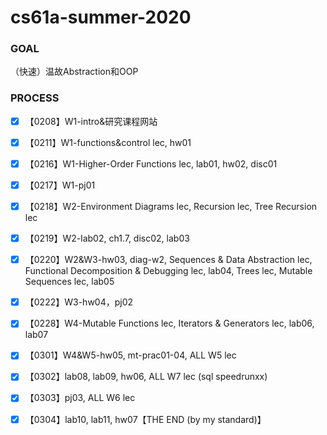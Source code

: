 # cs61a-summer-2020

### GOAL

（快速）温故Abstraction和OOP

### PROCESS

- [x] 【0208】W1-intro&研究课程网站

- [x] 【0211】W1-functions&control  lec, hw01

- [x] 【0216】W1-Higher-Order Functions lec, lab01, hw02, disc01

- [x] 【0217】W1-pj01

- [x] 【0218】W2-Environment Diagrams lec, Recursion lec, Tree Recursion lec

- [x] 【0219】W2-lab02, ch1.7, disc02, lab03

- [x] 【0220】W2&W3-hw03, diag-w2, Sequences & Data Abstraction lec, Functional Decomposition & Debugging lec, lab04, Trees lec, Mutable Sequences lec, lab05

- [x] 【0222】W3-hw04，pj02

- [x] 【0228】W4-Mutable Functions lec, Iterators & Generators lec, lab06, lab07

- [x] 【0301】W4&W5-hw05, mt-prac01-04, ALL W5 lec

- [x] 【0302】lab08, lab09, hw06, ALL W7 lec (sql speedrunxx)

- [x] 【0303】pj03,  ALL W6 lec

- [x] 【0304】lab10, lab11, hw07【THE END (by my standard)】
